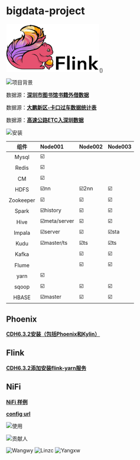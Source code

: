 # bigdata-project



<img width="50%" src="README_images/flink-header-logo.svg" />()




<span><img  width='100px' src="https://img.shields.io/badge/项目背景-green" alt="项目背景" /> <span/>



数据源：[**深圳市图书馆书籍外借数据**](https://opendata.sz.gov.cn/data/dataSet/toDataDetails/29200_01603514)

数据源：[**大鹏新区-卡口过车数据统计表**](https://opendata.sz.gov.cn/data/dataSet/toDataDetails/29200_03001079)

数据源：[**高速公路ETC入深圳数据**](https://opendata.sz.gov.cn/data/dataSet/toDataDetails/29200_00403621)



<span><img width='50px' src="https://img.shields.io/badge/安装-blue" alt="安装" /> <span/>





|   组件    | Node001      | Node002 | Node003 |
| :-------: | :----------- | :------ | :------ |
|   Mysql   | ☑️            |         |         |
|   Redis   | ☑️            |         |         |
|    CM     | ☑️            |         |         |
|   HDFS    | ☑️nn          | ☑️2nn    | ☑️       |
| Zookeeper | ☑️            | ☑️       | ☑️       |
|   Spark   | ☑️history     | ☑️       | ☑️       |
|   Hive    | ☑️meta/server | ☑️       | ☑️       |
|  Impala   | ☑️server      | ☑️       | ☑️sta    |
|   Kudu    | ☑️master/ts   | ☑️ts     | ☑️ts     |
|   Kafka   |              | ☑️       | ☑️       |
|   Flume   |              | ☑️       | ☑️       |
|   yarn    | ☑️            |         |         |
|   sqoop   | ☑️            | ☑️       | ☑️       |
|   HBASE   | ☑️master      | ☑️       | ☑️       |



## Phoenix 

[**CDH6.3.2安装（包括Phoenix和Kylin）**](https://blog.csdn.net/monster77777/article/details/109243089)



## Flink

[**CDH6.3.2添加安装flink-yarn服务**](https://blog.csdn.net/qq_31454379/article/details/110440037)

## NiFi

[**NiFi 样例**](http://node001:58080/nifi/)

[**config url**](http://node001/nifi/config.json)

<span><img width='50px' src="https://img.shields.io/badge/使用-black" alt="使用" /> <span/>



<span><img  src="https://img.shields.io/badge/贡献人-yellow" alt="贡献人" /> <span/>

<img  src="https://img.shields.io/badge/Wangwy-9cf" alt="Wangwy" /> <img  src="https://img.shields.io/badge/Linzc-9cf" alt="Linzc" /> <img  src="https://img.shields.io/badge/Yangxw-9cf" alt="Yangxw" /> 




